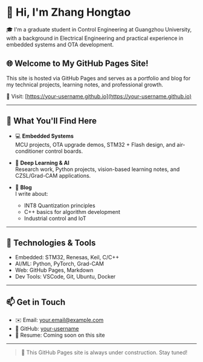 # 👋 Hi, I'm Zhang Hongtao

🎓 I'm a graduate student in Control Engineering at Guangzhou University, with a background in Electrical Engineering and practical experience in embedded systems and OTA development.

## 🌐 Welcome to My GitHub Pages Site!

This site is hosted via GitHub Pages and serves as a portfolio and blog for my technical projects, learning notes, and professional growth.

🔗 Visit: [https://your-username.github.io](https://your-username.github.io)

---

## 🔧 What You'll Find Here

- 💻 **Embedded Systems**  
  MCU projects, OTA upgrade demos, STM32 + Flash design, and air-conditioner control boards.

- 🤖 **Deep Learning & AI**  
  Research work, Python projects, vision-based learning notes, and CZSL/Grad-CAM applications.

- 📘 **Blog**  
  I write about:
  - INT8 Quantization principles  
  - C++ basics for algorithm development  
  - Industrial control and IoT

---

## 🧰 Technologies & Tools

- Embedded: STM32, Renesas, Keil, C/C++
- AI/ML: Python, PyTorch, Grad-CAM
- Web: GitHub Pages, Markdown
- Dev Tools: VSCode, Git, Ubuntu, Docker

---

## 📫 Get in Touch

- ✉️ Email: your.email@example.com  
- 🔗 GitHub: [your-username](https://github.com/your-username)  
- 📄 Resume: Coming soon on this site

---

> 🚀 This GitHub Pages site is always under construction. Stay tuned!
